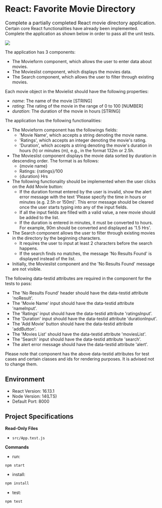 # React: Favorite Movie Directory

<span style="font-size: 16px;">Complete a partially completed React movie directory application.</span> Certain core React functionalities have already been implemented. Complete the application as shown below in order to pass all the unit tests.

![](https://hrcdn.net/s3_pub/istreet-assets/QP-nMkLcgVGyNqz4vKZCtw/favorite-movie-directory.gif)

The application has 3 components:

- The Movieform component, which allows the user to enter data about movies.
- The Movieslist component, which displays the movies data.
- The Search component, which allows the user to filter through existing movies.

Each movie object in the Movielist should have the following properties:

- _name_: The name of the movie [STRING]
- _rating_: The rating of the movie in the range of 0 to 100 [NUMBER]
- _duration_: The duration of the movie in hours [STRING]

The application has the following functionalities:

- The Movieform component has the followings fields:
  - 'Movie Name', which accepts a string denoting the movie name.
  - 'Ratings', which accepts an integer denoting the movie's rating.
  - 'Duration', which accepts a string denoting the movie's duration in hours (h) or minutes (m), e.g., in the format 132m or 2.5h.
- The Movieslist component displays the movie data sorted by duration in descending order. The format is as follows:
  - {movie name}
  - Ratings: {ratings}/100
  - {duration} Hrs
- The following functionality should be implemented when the user clicks on the Add Movie button:
  - If the duration format entered by the user is invalid, show the alert error message with the text 'Please specify the time in hours or minutes (e.g. 2.5h or 150m)'. This error message should be cleared once the user starts typing into any of the input fields.
  - If all the input fields are filled with a valid value, a new movie should be added to the list.
  - If the duration is entered in minutes, it must be converted to hours. For example, 90m should be converted and displayed as '1.5 Hrs'.
- The Search component allows the user to filter through existing movies in the directory by the beginning characters.
  - It requires the user to input at least 2 characters before the search happens.
  - If the search finds no matches, the message 'No Results Found' is displayed instead of the list.
- Initially, the Movieslist component and the 'No Results Found' message are not visible.

The following data-testid attributes are required in the component for the tests to pass:

- The 'No Results Found' header should have the data-testid attribute 'noResult'.
- The 'Movie Name' input should have the data-testid attribute 'nameInput'.
- The 'Ratings' input should have the data-testid attribute 'ratingsInput'.
- The 'Duration' input should have the data-testid attribute 'durationInput'.
- The 'Add Movie' button should have the data-testid attribute 'addButton'.
- The 'Movies List' should have the data-testid attribute 'moviesList'.
- The 'Search' input should have the data-testid attribute 'search'.
- The alert error message should have the data-testid attribute 'alert'.

Please note that component has the above data-testid attributes for test cases and certain classes and ids for rendering purposes. It is advised not to change them.

## Environment

- React Version: 16.13.1
- Node Version: 14(LTS)
- Default Port: 8000

## Project Specifications

**Read-Only Files**

- `src/App.test.js`

**Commands**

- run:

```bash
npm start
```

- install:

```bash
npm install
```

- test:

```bash
npm test
```
